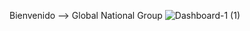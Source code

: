 Bienvenido
-->
Global National Group
![Dashboard-1 (1)](https://github.com/user-attachments/assets/d50c2404-d426-421d-82c4-f8133964bc53)
